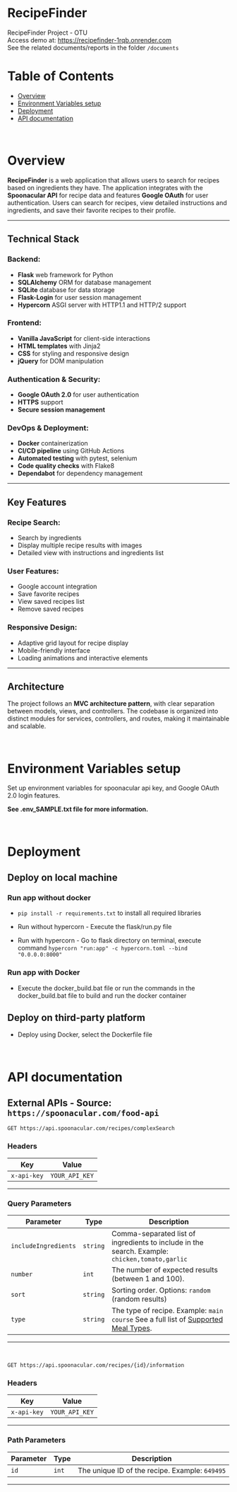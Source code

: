 # RecipeFinder  
RecipeFinder Project - OTU  
Access demo at: https://recipefinder-1rqb.onrender.com  
See the related documents/reports in the folder `/documents`

# Table of Contents
- [Overview](#overview)  
- [Environment Variables setup](#environment-variables-setup)
- [Deployment](#deployment)  
- [API documentation](#api-documentation)  

<br />

# Overview  
**RecipeFinder** is a web application that allows users to search for recipes based on ingredients they have. The application integrates with the **Spoonacular API** for recipe data and features **Google OAuth** for user authentication. Users can search for recipes, view detailed instructions and ingredients, and save their favorite recipes to their profile.  

---

## Technical Stack  

### Backend:  
- **Flask** web framework for Python  
- **SQLAlchemy** ORM for database management  
- **SQLite** database for data storage  
- **Flask-Login** for user session management  
- **Hypercorn** ASGI server with HTTP1.1 and HTTP/2 support  

### Frontend:  
- **Vanilla JavaScript** for client-side interactions  
- **HTML templates** with Jinja2  
- **CSS** for styling and responsive design  
- **jQuery** for DOM manipulation  

### Authentication & Security:  
- **Google OAuth 2.0** for user authentication  
- **HTTPS** support  
- **Secure session management**  

### DevOps & Deployment:  
- **Docker** containerization  
- **CI/CD pipeline** using GitHub Actions  
- **Automated testing** with pytest, selenium  
- **Code quality checks** with Flake8  
- **Dependabot** for dependency management  

---

## Key Features  

### Recipe Search:  
- Search by ingredients  
- Display multiple recipe results with images  
- Detailed view with instructions and ingredients list  

### User Features:  
- Google account integration  
- Save favorite recipes  
- View saved recipes list  
- Remove saved recipes  

### Responsive Design:  
- Adaptive grid layout for recipe display  
- Mobile-friendly interface  
- Loading animations and interactive elements  

---

## Architecture  
The project follows an **MVC architecture pattern**, with clear separation between models, views, and controllers. The codebase is organized into distinct modules for services, controllers, and routes, making it maintainable and scalable.  

<br />

# Environment Variables setup  

Set up environment variables for spoonacular api key, and Google OAuth 2.0 login features.

**See .env_SAMPLE.txt file for more information.** 

<br />

# Deployment

## Deploy on local machine  

### Run app without docker  
- `pip install -r requirements.txt` to install all required libraries
- Run without hypercorn - Execute the flask/run.py file

- Run with hypercorn - Go to flask directory on terminal, execute command `hypercorn "run:app" -c hypercorn.toml --bind "0.0.0.0:8000"`  

### Run app with Docker    
- Execute the docker_build.bat file or run the commands in the docker_build.bat file to build and run the docker container

    
## Deploy on third-party platform  
- Deploy using Docker, select the Dockerfile file

<br />

# API documentation  

## External APIs - Source: `https://spoonacular.com/food-api`  
 
`GET https://api.spoonacular.com/recipes/complexSearch`  

### Headers  
| Key           | Value                       |
|---------------|-----------------------------|
| `x-api-key` | `YOUR_API_KEY`|  

---

### Query Parameters    

| Parameter          | Type   |  Description                                     |
|--------------------|--------|--------------------------------------------------|
| `includeIngredients` | `string` | Comma-separated list of ingredients to include in the search. Example: `chicken,tomato,garlic` |
| `number`            | `int`    | The number of expected results (between 1 and 100). |
| `sort`              | `string` | Sorting order. Options: `random` (random results) |
| `type`              | `string` | The type of recipe. Example: `main course` See a full list of [Supported Meal Types](https://spoonacular.com/food-api/docs#Meal-Types).|  

--- 
<br/>

`GET https://api.spoonacular.com/recipes/{id}/information`  

### Headers  
| Key           | Value                       |
|---------------|-----------------------------|
| `x-api-key` | `YOUR_API_KEY`|  

---

### Path Parameters  
| Parameter | Type   | Description                               |
|-----------|--------|-------------------------------------------|
| `id`      | `int`  | The unique ID of the recipe. Example: `649495` |  

---  


